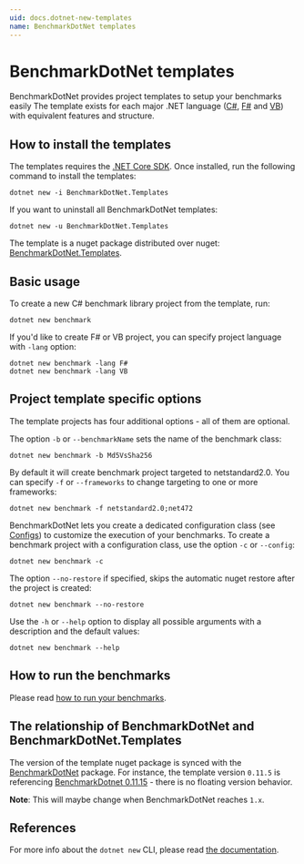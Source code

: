 ```yaml
---
uid: docs.dotnet-new-templates
name: BenchmarkDotNet templates 
---
```


# BenchmarkDotNet templates

BenchmarkDotNet provides project templates to setup your benchmarks easily 
The template exists for each major .NET language ([C#](https://docs.microsoft.com/en-us/dotnet/csharp/), [F#](https://docs.microsoft.com/en-us/dotnet/fsharp/) and [VB](https://docs.microsoft.com/en-us/dotnet/visual-basic/)) with equivalent features and structure.

## How to install the templates

The templates requires the [.NET Core SDK](https://www.microsoft.com/net/download). Once installed, run the following command to install the templates:

```log
dotnet new -i BenchmarkDotNet.Templates
```

If you want to uninstall all BenchmarkDotNet templates:

```log
dotnet new -u BenchmarkDotNet.Templates
```

The template is a nuget package distributed over nuget: [BenchmarkDotNet.Templates](https://www.nuget.org/packages/BenchmarkDotNet.Templates/).

## Basic usage

To create a new C# benchmark library project from the template, run:

```log
dotnet new benchmark
```

 If you'd like to create F# or VB project, you can specify project language with `-lang` option:

```log
dotnet new benchmark -lang F#
dotnet new benchmark -lang VB
```

## Project template specific options

The template projects has four additional options - all of them are optional.

The option `-b` or `--benchmarkName` sets the name of the benchmark class:

```log
dotnet new benchmark -b Md5VsSha256
```

By default it will create benchmark project targeted to netstandard2.0.
You can specify `-f` or `--frameworks` to change targeting to one or more frameworks:

```log
dotnet new benchmark -f netstandard2.0;net472
```

BenchmarkDotNet lets you create a dedicated configuration class (see [Configs](xref:docs.configs)) to customize the execution of your benchmarks.
To create a benchmark project with a configuration class, use the option `-c` or `--config`:

```log
dotnet new benchmark -c
```

The option `--no-restore` if specified, skips the automatic nuget restore after the project is created:

```log
dotnet new benchmark --no-restore
```

Use the `-h` or `--help` option to display all possible arguments with a description and the default values:

```log
dotnet new benchmark --help
```

## How to run the benchmarks

Please read [how to run your benchmarks](xref:docs.how-to-run).

## The relationship of BenchmarkDotNet and BenchmarkDotNet.Templates

The version of the template nuget package is synced with the [BenchmarkDotNet](https://www.nuget.org/packages/BenchmarkDotNet/) package.
For instance, the template version `0.11.5` is referencing [BenchmarkDotnet 0.11.15](https://www.nuget.org/packages/BenchmarkDotNet/0.11.5) - there is no floating version behavior.

**Note**: This will maybe change when BenchmarkDotNet reaches `1.x`.

## References

For more info about the `dotnet new` CLI, please read [the documentation](https://docs.microsoft.com/en-us/dotnet/core/tools/dotnet).

